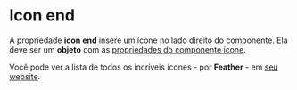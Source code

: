 # Icon end

A propriedade **icon end** insere um ícone no lado direito do componente. Ela deve ser um **objeto** com as [propriedades do componente ícone](/docs/components/icon).

Você pode ver a lista de todos os incríveis ícones - por **Feather** - em <a href="https://feathericons.com/" target="_blank">seu website</a>.